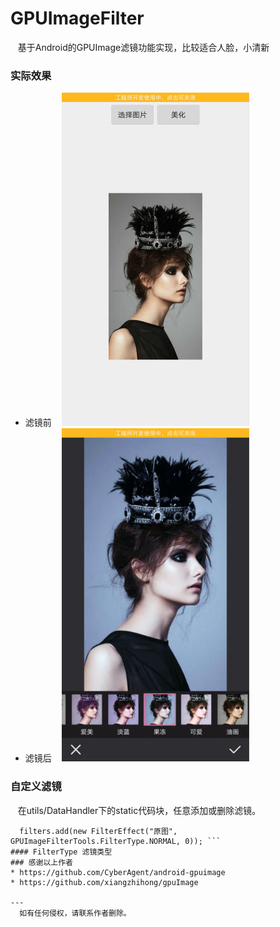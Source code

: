 # GPUImageFilter
    基于Android的GPUImage滤镜功能实现，比较适合人脸，小清新
### 实际效果
* 滤镜前
    ![Mou icon](https://github.com/lidaoqun/GPUImageFilter/blob/master/filter1.jpg )  
* 滤镜后
    ![Mou icon](https://github.com/lidaoqun/GPUImageFilter/blob/master/filter2.jpg)  
### 自定义滤镜
    在utils/DataHandler下的static代码块，任意添加或删除滤镜。
``` //name,filterType,0
  filters.add(new FilterEffect("原图", GPUImageFilterTools.FilterType.NORMAL, 0)); ```
#### FilterType 滤镜类型
### 感谢以上作者
* https://github.com/CyberAgent/android-gpuimage
* https://github.com/xiangzhihong/gpuImage

---
  如有任何侵权，请联系作者删除。
